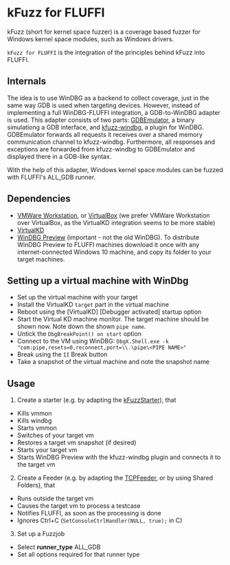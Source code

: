 <!---
Copyright 2017-2019 Siemens AG

Permission is hereby granted, free of charge, to any person obtaining a copy of this software and associated documentation files (the "Software"), to deal in the Software without restriction, including without limitation the rights to use, copy, modify, merge, publish, distribute, sublicense, and/or sell copies of the Software, and to permit persons to whom the Software is furnished to do so, subject to the following conditions:

The above copyright notice and this permission notice shall be included in all copies or substantial portions of the Software.

THE SOFTWARE IS PROVIDED "AS IS", WITHOUT WARRANTY OF ANY KIND, EXPRESS OR IMPLIED, INCLUDING BUT NOT LIMITED TO THE WARRANTIES OF MERCHANTABILITY, FITNESS FOR A PARTICULAR PURPOSE AND NONINFRINGEMENT. IN NO EVENT SHALL THE AUTHORS OR COPYRIGHT HOLDERS BE LIABLE FOR ANY CLAIM, DAMAGES OR OTHER LIABILITY, WHETHER IN AN ACTION OF CONTRACT, TORT OR OTHERWISE, ARISING FROM, OUT OF OR IN CONNECTION WITH THE SOFTWARE OR THE USE OR OTHER DEALINGS IN THE SOFTWARE.

Author(s): Thomas Riedmaier
-->

# kFuzz for FLUFFI

kFuzz (short for kernel space fuzzer) is a coverage based fuzzer for Windows kernel space modules, such as Windows drivers.

`kFuzz for FLUFFI` is the integration of the principles behind kFuzz into FLUFFI.

## Internals

The idea is to use WinDBG as a backend to collect coverage, just in the same way GDB is used when targeting devices. However, instead of implementing a full WinDBG-FLUFFI integration, a GDB-to-WinDBG adapter is used. This adapter consists of two parts: [GDBEmulator](GDBEmulator), a binary simulationg a GDB interface, and [kfuzz-windbg](kfuzz-windbg), a plugin for WinDBG. GDBEmulator forwards all requests it receives over a shared memory communication channel to kfuzz-windbg. Furthermore, all responses and exceptions are forwarded from kfuzz-windbg to GDBEmulator and displayed there in a GDB-like syntax.

With the help of this adapter, Windows kernel space modules can be fuzzed with FLUFFI's ALL_GDB runner.

## Dependencies
 - [VMWare Workstation](https://www.vmware.com/de/products/workstation-pro.html), or [VirtualBox](https://www.virtualbox.org/) (we prefer VMWare Workstation over VirtualBox, as the VirtualKD integration seems to be more stable)
 - [VirtualKD](https://sysprogs.com/legacy/virtualkd/)
 - [WinDBG Preview](https://www.microsoft.com/store/productId/9PGJGD53TN86) (important - not the old WinDBG). To distribute WinDBG Preview to FLUFFI machines download it once with any internet-connected Windows 10 machine, and copy its folder to your target machines.

## Setting up a virtual machine with WinDbg
- Set up the virtual machine with your target
- Install the VirtualKD `target` part in the virtual machine
- Reboot using the \[VirtualKD\] \[Debugger activated\] startup option
- Start the Virtual KD machine monitor. The target machine should be shown now. Note down the shown `pipe name`.
- Untick the `DbgBreakPoint() on start` option
- Connect to the VM using WinDBG: `DbgX.Shell.exe -k "com:pipe,resets=0,reconnect,port=\\.\pipe\<PIPE NAME>"`
- Break using the `II` Break button
- Take a snapshot of the virtual machine and note the snapshot name

## Usage

1. Create a starter (e.g. by  adapting the [kFuzzStarter](../Starter/kFuzzStarter)), that 
  - Kills vmmon
  - Kills windbg
  - Starts vmmon
  - Switches of your target vm
  - Restores a target vm snapshot (if desired)
  - Starts your target vm
  - Starts WinDBG Preview with the kfuzz-windbg plugin and connects it to the target vm
2. Create a Feeder (e.g. by adapting the [TCPFeeder](../Feeder/TCPFeeder), or by using Shared Folders), that
  - Runs outside the target vm
  - Causes the target vm to process a testcase
  - Notifies FLUFFI, as soon as the processing is done
  - Ignores Ctrl+C (`SetConsoleCtrlHandler(NULL, true);` in C)
3. Set up a Fuzzjob
  - Select **runner_type** ALL_GDB
  - Set all options required for that runner type
